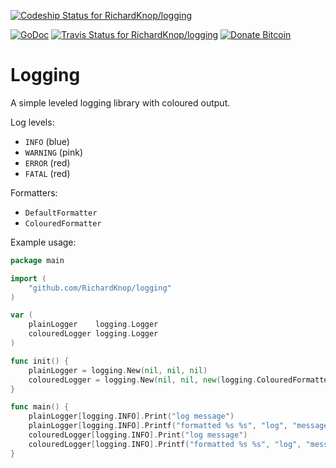 [![Codeship Status for RichardKnop/logging](https://codeship.com/projects/3844b520-3c97-0134-92d6-6a89aa757e0d/status?branch=master)](https://codeship.com/projects/166987)

[![GoDoc](https://godoc.org/github.com/nathany/looper?status.svg)](http://godoc.org/github.com/RichardKnop/logging)
[![Travis Status for RichardKnop/logging](https://travis-ci.org/RichardKnop/logging.svg?branch=master)](https://travis-ci.org/RichardKnop/logging)
[![Donate Bitcoin](https://img.shields.io/badge/donate-bitcoin-orange.svg)](https://blacknut.github.io/donate/)

# Logging

A simple leveled logging library with coloured output.

Log levels:
* `INFO` (blue)
* `WARNING` (pink)
* `ERROR` (red)
* `FATAL` (red)

Formatters:
* `DefaultFormatter`
* `ColouredFormatter`

Example usage:

```go
package main

import (
	"github.com/RichardKnop/logging"
)

var (
	plainLogger    logging.Logger
	colouredLogger logging.Logger
)

func init() {
	plainLogger = logging.New(nil, nil, nil)
	colouredLogger = logging.New(nil, nil, new(logging.ColouredFormatter))
}

func main() {
	plainLogger[logging.INFO].Print("log message")
	plainLogger[logging.INFO].Printf("formatted %s %s", "log", "message")
	colouredLogger[logging.INFO].Print("log message")
	colouredLogger[logging.INFO].Printf("formatted %s %s", "log", "message")
}
```
